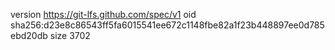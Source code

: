 version https://git-lfs.github.com/spec/v1
oid sha256:d23e8c86543ff5fa6015541ee672c1148fbe82a1f23b448897ee0d785ebd20db
size 3702
